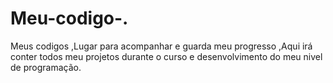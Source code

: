 # Meu-codigo-.
Meus codigos ,Lugar para acompanhar e guarda meu progresso ,Aqui irá conter todos meu projetos durante o curso e desenvolvimento do meu nivel de programação.
